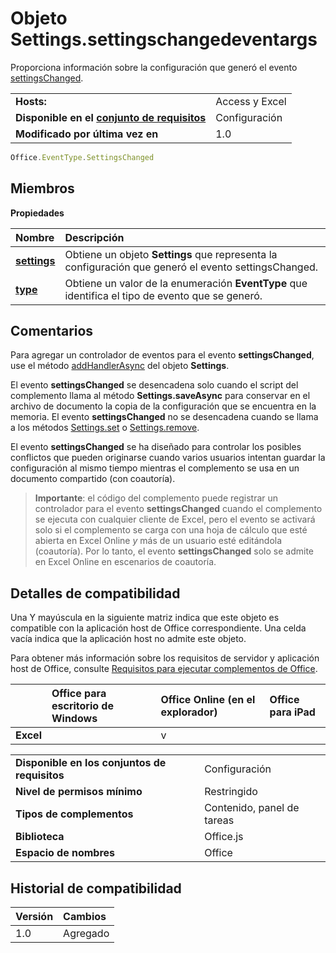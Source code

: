 # <a name="settings.settingschangedeventargs-object"></a>Objeto Settings.settingschangedeventargs
Proporciona información sobre la configuración que generó el evento [settingsChanged](settings.settingschangedevent.md).

|||
|:-----|:-----|
|**Hosts:**|Access y Excel |
|**Disponible en el [conjunto de requisitos](../../docs/overview/specify-office-hosts-and-api-requirements.md)**|Configuración|
|**Modificado por última vez en**|1.0|

```js
Office.EventType.SettingsChanged
```

## <a name="members"></a>Miembros

**Propiedades**

|**Nombre**|**Descripción**|
|:-----|:-----|
|**[settings](settings.settingschangedeventargs.setting.md)**|Obtiene un objeto **Settings** que representa la configuración que generó el evento settingsChanged.|
|**[type](settings.settingschangedeventargs.type.md)**|Obtiene un valor de la enumeración **EventType** que identifica el tipo de evento que se generó.|

## <a name="remarks"></a>Comentarios

Para agregar un controlador de eventos para el evento **settingsChanged**, use el método [addHandlerAsync](settings.addhandlerasync.md) del objeto **Settings**.

El evento **settingsChanged** se desencadena solo cuando el script del complemento llama al método **Settings.saveAsync** para conservar en el archivo de documento la copia de la configuración que se encuentra en la memoria. El evento **settingsChanged** no se desencadena cuando se llama a los métodos [Settings.set](settings.set.md) o [Settings.remove](settings.remove.md).

El evento **settingsChanged** se ha diseñado para controlar los posibles conflictos que pueden originarse cuando varios usuarios intentan guardar la configuración al mismo tiempo mientras el complemento se usa en un documento compartido (con coautoría).


 >**Importante**: el código del complemento puede registrar un controlador para el evento **settingsChanged** cuando el complemento se ejecuta con cualquier cliente de Excel, pero el evento se activará solo si el complemento se carga con una hoja de cálculo que esté abierta en Excel Online _y_ más de un usuario esté editándola (coautoría). Por lo tanto, el evento **settingsChanged** solo se admite en Excel Online en escenarios de coautoría.



## <a name="support-details"></a>Detalles de compatibilidad


Una Y mayúscula en la siguiente matriz indica que este objeto es compatible con la aplicación host de Office correspondiente. Una celda vacía indica que la aplicación host no admite este objeto.

Para obtener más información sobre los requisitos de servidor y aplicación host de Office, consulte [Requisitos para ejecutar complementos de Office](../../docs/overview/requirements-for-running-office-add-ins.md).


||**Office para escritorio de Windows**|**Office Online (en el explorador)**|**Office para iPad**|
|:-----|:-----|:-----|:-----|
|**Excel**||v||


|||
|:-----|:-----|
|**Disponible en los conjuntos de requisitos**|Configuración|
|**Nivel de permisos mínimo**|Restringido|
|**Tipos de complementos**|Contenido, panel de tareas|
|**Biblioteca**|Office.js|
|**Espacio de nombres**|Office|

## <a name="support-history"></a>Historial de compatibilidad

|**Versión**|**Cambios**|
|:-----|:-----|
|1.0|Agregado|
